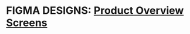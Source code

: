 # FIGMA DESIGNS: [Product Overview Screens ](https://www.figma.com/design/hQo5SlzXDcyOgXH7fGaGsg/ScanGuard-Product-overview-screens?node-id=0-1&t=BfXZvClReUj3d9nm-1)
